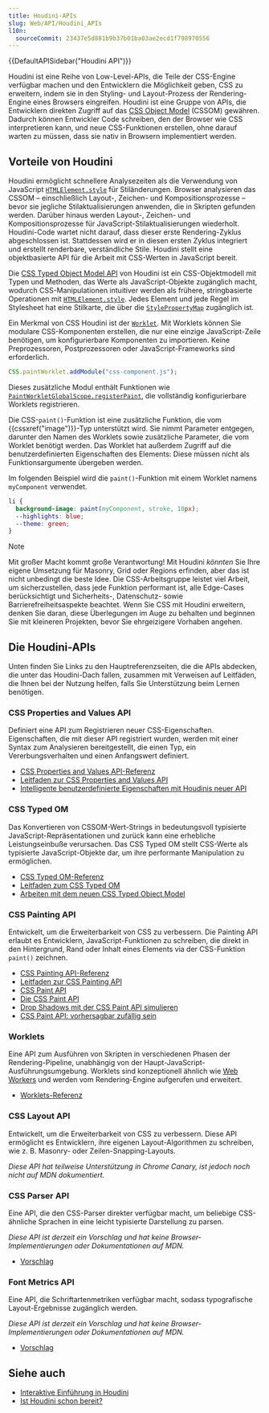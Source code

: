 ```yaml
---
title: Houdini-APIs
slug: Web/API/Houdini_APIs
l10n:
  sourceCommit: 23437e5d881b9b37b01ba03ae2ecd1f798970556
---
```


{{DefaultAPISidebar("Houdini API")}}

Houdini ist eine Reihe von Low-Level-APIs, die Teile der CSS-Engine verfügbar machen und den Entwicklern die Möglichkeit geben, CSS zu erweitern, indem sie in den Styling- und Layout-Prozess der Rendering-Engine eines Browsers eingreifen. Houdini ist eine Gruppe von APIs, die Entwicklern direkten Zugriff auf das [CSS Object Model](/de/docs/Web/API/CSS_Object_Model) (CSSOM) gewähren. Dadurch können Entwickler Code schreiben, den der Browser wie CSS interpretieren kann, und neue CSS-Funktionen erstellen, ohne darauf warten zu müssen, dass sie nativ in Browsern implementiert werden.

## Vorteile von Houdini

Houdini ermöglicht schnellere Analysezeiten als die Verwendung von JavaScript [`HTMLElement.style`](/de/docs/Web/API/HTMLElement/style) für Stiländerungen. Browser analysieren das CSSOM – einschließlich Layout-, Zeichen- und Kompositionsprozesse – bevor sie jegliche Stilaktualisierungen anwenden, die in Skripten gefunden werden. Darüber hinaus werden Layout-, Zeichen- und Kompositionsprozesse für JavaScript-Stilaktualisierungen wiederholt. Houdini-Code wartet nicht darauf, dass dieser erste Rendering-Zyklus abgeschlossen ist. Stattdessen wird er in diesen ersten Zyklus integriert und erstellt renderbare, verständliche Stile. Houdini stellt eine objektbasierte API für die Arbeit mit CSS-Werten in JavaScript bereit.

Die [CSS Typed Object Model API](/de/docs/Web/API/CSS_Typed_OM_API) von Houdini ist ein CSS-Objektmodell mit Typen und Methoden, das Werte als JavaScript-Objekte zugänglich macht, wodurch CSS-Manipulationen intuitiver werden als frühere, stringbasierte Operationen mit [`HTMLElement.style`](/de/docs/Web/API/HTMLElement/style). Jedes Element und jede Regel im Stylesheet hat eine Stilkarte, die über die [`StylePropertyMap`](/de/docs/Web/API/StylePropertyMap) zugänglich ist.

Ein Merkmal von CSS Houdini ist der [`Worklet`](/de/docs/Web/API/Worklet). Mit Worklets können Sie modulare CSS-Komponenten erstellen, die nur eine einzige JavaScript-Zeile benötigen, um konfigurierbare Komponenten zu importieren. Keine Preprozessoren, Postprozessoren oder JavaScript-Frameworks sind erforderlich.

```js
CSS.paintWorklet.addModule("css-component.js");
```

Dieses zusätzliche Modul enthält Funktionen wie [`PaintWorkletGlobalScope.registerPaint`](/de/docs/Web/API/PaintWorkletGlobalScope/registerPaint), die vollständig konfigurierbare Worklets registrieren.

Die CSS-`paint()`-Funktion ist eine zusätzliche Funktion, die vom {{cssxref("image")}}-Typ unterstützt wird. Sie nimmt Parameter entgegen, darunter den Namen des Worklets sowie zusätzliche Parameter, die vom Worklet benötigt werden. Das Worklet hat außerdem Zugriff auf die benutzerdefinierten Eigenschaften des Elements: Diese müssen nicht als Funktionsargumente übergeben werden.

Im folgenden Beispiel wird die `paint()`-Funktion mit einem Worklet namens `myComponent` verwendet.

```css
li {
  background-image: paint(myComponent, stroke, 10px);
  --highlights: blue;
  --theme: green;
}
```

> [!NOTE]
> Mit großer Macht kommt große Verantwortung! Mit Houdini _könnten_ Sie Ihre eigene Umsetzung für Masonry, Grid oder Regions erfinden, aber das ist nicht unbedingt die beste Idee. Die CSS-Arbeitsgruppe leistet viel Arbeit, um sicherzustellen, dass jede Funktion performant ist, alle Edge-Cases berücksichtigt und Sicherheits-, Datenschutz- sowie Barrierefreiheitsaspekte beachtet. Wenn Sie CSS mit Houdini erweitern, denken Sie daran, diese Überlegungen im Auge zu behalten und beginnen Sie mit kleineren Projekten, bevor Sie ehrgeizigere Vorhaben angehen.

## Die Houdini-APIs

Unten finden Sie Links zu den Hauptreferenzseiten, die die APIs abdecken, die unter das Houdini-Dach fallen, zusammen mit Verweisen auf Leitfäden, die Ihnen bei der Nutzung helfen, falls Sie Unterstützung beim Lernen benötigen.

### CSS Properties and Values API

Definiert eine API zum Registrieren neuer CSS-Eigenschaften. Eigenschaften, die mit dieser API registriert wurden, werden mit einer Syntax zum Analysieren bereitgestellt, die einen Typ, ein Vererbungsverhalten und einen Anfangswert definiert.

- [CSS Properties and Values API-Referenz](/de/docs/Web/API/CSS_Properties_and_Values_API)
- [Leitfaden zur CSS Properties and Values API](/de/docs/Web/API/CSS_Properties_and_Values_API/guide)
- [Intelligente benutzerdefinierte Eigenschaften mit Houdinis neuer API](https://web.dev/articles/css-props-and-vals)

### CSS Typed OM

Das Konvertieren von CSSOM-Wert-Strings in bedeutungsvoll typisierte JavaScript-Repräsentationen und zurück kann eine erhebliche Leistungseinbuße verursachen. Das CSS Typed OM stellt CSS-Werte als typisierte JavaScript-Objekte dar, um ihre performante Manipulation zu ermöglichen.

- [CSS Typed OM-Referenz](/de/docs/Web/API/CSS_Typed_OM_API)
- [Leitfaden zum CSS Typed OM](/de/docs/Web/API/CSS_Typed_OM_API/Guide)
- [Arbeiten mit dem neuen CSS Typed Object Model](https://developer.chrome.com/docs/css-ui/cssom)

### CSS Painting API

Entwickelt, um die Erweiterbarkeit von CSS zu verbessern. Die Painting API erlaubt es Entwicklern, JavaScript-Funktionen zu schreiben, die direkt in den Hintergrund, Rand oder Inhalt eines Elements via der CSS-Funktion `paint()` zeichnen.

- [CSS Painting API-Referenz](/de/docs/Web/API/CSS_Painting_API)
- [Leitfaden zur CSS Painting API](/de/docs/Web/API/CSS_Painting_API/Guide)
- [CSS Paint API](https://developer.chrome.com/blog/paintapi/)
- [Die CSS Paint API](https://css-tricks.com/the-css-paint-api/)
- [Drop Shadows mit der CSS Paint API simulieren](https://css-tricks.com/simulating-drop-shadows-with-the-css-paint-api/)
- [CSS Paint API: vorhersagbar zufällig sein](https://jakearchibald.com/2020/css-paint-predictably-random/)

### Worklets

Eine API zum Ausführen von Skripten in verschiedenen Phasen der Rendering-Pipeline, unabhängig von der Haupt-JavaScript-Ausführungsumgebung. Worklets sind konzeptionell ähnlich wie [Web Workers](/de/docs/Web/API/Web_Workers_API/Using_web_workers) und werden vom Rendering-Engine aufgerufen und erweitert.

- [Worklets-Referenz](/de/docs/Web/API/Worklet)

### CSS Layout API

Entwickelt, um die Erweiterbarkeit von CSS zu verbessern. Diese API ermöglicht es Entwicklern, ihre eigenen Layout-Algorithmen zu schreiben, wie z. B. Masonry- oder Zeilen-Snapping-Layouts.

_Diese API hat teilweise Unterstützung in Chrome Canary, ist jedoch noch nicht auf MDN dokumentiert._

### CSS Parser API

Eine API, die den CSS-Parser direkter verfügbar macht, um beliebige CSS-ähnliche Sprachen in eine leicht typisierte Darstellung zu parsen.

_Diese API ist derzeit ein Vorschlag und hat keine Browser-Implementierungen oder Dokumentationen auf MDN._

- [Vorschlag](https://github.com/WICG/css-parser-api)

### Font Metrics API

Eine API, die Schriftartenmetriken verfügbar macht, sodass typografische Layout-Ergebnisse zugänglich werden.

_Diese API ist derzeit ein Vorschlag und hat keine Browser-Implementierungen oder Dokumentationen auf MDN._

- [Vorschlag](https://github.com/w3c/css-houdini-drafts/blob/main/font-metrics-api/README.md)

## Siehe auch

- [Interaktive Einführung in Houdini](https://houdini.glitch.me/)
- [Ist Houdini schon bereit?](https://houdini.glitch.me/)
